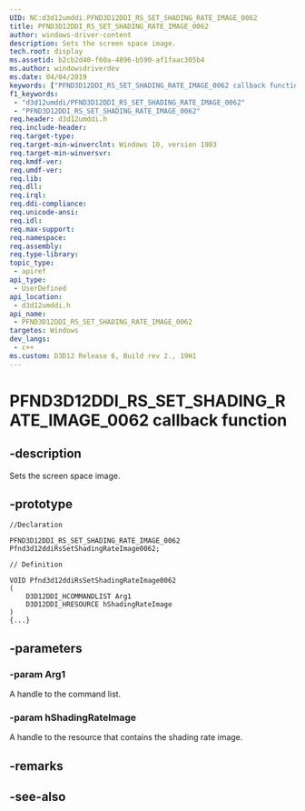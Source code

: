 ```yaml
---
UID: NC:d3d12umddi.PFND3D12DDI_RS_SET_SHADING_RATE_IMAGE_0062
title: PFND3D12DDI_RS_SET_SHADING_RATE_IMAGE_0062
author: windows-driver-content
description: Sets the screen space image.
tech.root: display
ms.assetid: b2cb2d40-f60a-4896-b590-af1faac305b4
ms.author: windowsdriverdev
ms.date: 04/04/2019
keywords: ["PFND3D12DDI_RS_SET_SHADING_RATE_IMAGE_0062 callback function"]
f1_keywords:
 - "d3d12umddi/PFND3D12DDI_RS_SET_SHADING_RATE_IMAGE_0062"
 - "PFND3D12DDI_RS_SET_SHADING_RATE_IMAGE_0062"
req.header: d3d12umddi.h
req.include-header:
req.target-type:
req.target-min-winverclnt: Windows 10, version 1903
req.target-min-winversvr:
req.kmdf-ver:
req.umdf-ver:
req.lib:
req.dll:
req.irql: 
req.ddi-compliance:
req.unicode-ansi:
req.idl:
req.max-support:
req.namespace:
req.assembly:
req.type-library: 
topic_type: 
 - apiref
api_type: 
 - UserDefined
api_location: 
 - d3d12umddi.h
api_name: 
 - PFND3D12DDI_RS_SET_SHADING_RATE_IMAGE_0062
targetos: Windows
dev_langs:
 - c++
ms.custom: D3D12 Release 6, Build rev 2., 19H1
---
```


# PFND3D12DDI_RS_SET_SHADING_RATE_IMAGE_0062 callback function

## -description

Sets the screen space image.

## -prototype

```
//Declaration

PFND3D12DDI_RS_SET_SHADING_RATE_IMAGE_0062 Pfnd3d12ddiRsSetShadingRateImage0062; 

// Definition

VOID Pfnd3d12ddiRsSetShadingRateImage0062 
(
	D3D12DDI_HCOMMANDLIST Arg1
	D3D12DDI_HRESOURCE hShadingRateImage
)
{...}

```

## -parameters

### -param Arg1

A handle to the command list.

### -param hShadingRateImage

A handle to the resource that contains the shading rate image.

## -remarks


## -see-also
